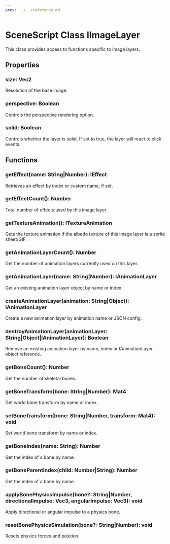 ```yaml
---
prev: ../../reference.md
---
```


# SceneScript Class IImageLayer

This class provides access to functions specific to image layers.

## Properties

### size: Vec2

Resolution of the base image.

### perspective: Boolean

Controls the perspective rendering option.

### solid: Boolean

Controls whether the layer is solid. If set to true, the layer will react to click events.

## Functions

### getEffect(name: String|Number): IEffect

Retrieves an effect by index or custom name, if set.

### getEffectCount(): Number

Total number of effects used by this image layer.

### getTextureAnimation(): ITextureAnimation

Gets the texture animation if the albedo texture of this image layer is a sprite sheet/GIF.

### getAnimationLayerCount(): Number

Get the number of animation layers currently used on this layer.

### getAnimationLayer(name: String|Number): IAnimationLayer

Get an existing animation layer object by name or index.

### createAnimationLayer(animation: String|Object): IAnimationLayer

Create a new animation layer by animation name or JSON config.

### destroyAnimationLayer(animationLayer: String|Object|IAnimationLayer): Boolean

Remove an existing animation layer by name, index or IAnimationLayer object reference.

### getBoneCount(): Number

Get the number of skeletal bones.

### getBoneTransform(bone: String|Number): Mat4

Get world bone transform by name or index.

### setBoneTransform(bone: String|Number, transform: Mat4): void

Set world bone transform by name or index.

### getBoneIndex(name: String): Number

Get the index of a bone by name.

### getBoneParentIndex(child: Number|String): Number

Get the index of a bone by name.

### applyBonePhysicsImpulse(bone?: String|Number, directionalImpulse: Vec3, angularImpulse: Vec3): void

Apply directional or angular impulse to a physics bone.

### resetBonePhysicsSimulation(bone?: String|Number): void

Resets physics forces and position. 